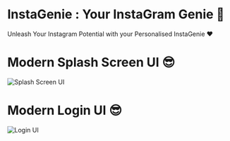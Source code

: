 # InstaGenie : Your InstaGram Genie 🤩
Unleash Your Instagram Potential with your Personalised InstaGenie ❤
# Modern Splash Screen UI 😎
![Splash Screen UI](https://user-images.githubusercontent.com/111262410/216822226-5f70cfb9-59a7-4dc2-adad-f9bd33145d7f.png)
# Modern Login UI 😎
![Login UI](https://user-images.githubusercontent.com/111262410/216765906-696ac18b-6ab0-4234-8369-6df5d512411a.png)
